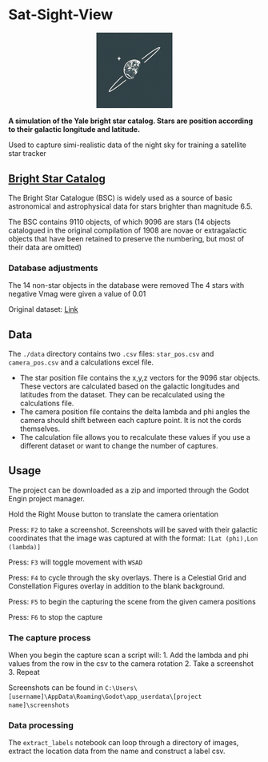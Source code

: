 # Sat-Sight-View

<p align="center"><img src="icon.png" width="30%"></img></p>

**A simulation of the Yale bright star catalog. Stars are position according to their galactic 
longitude and latitude.**

Used to capture simi-realistic data of the night sky for training a satellite star tracker

## [Bright Star Catalog](http://tdc-www.harvard.edu/catalogs/bsc5.readme)
The Bright Star Catalogue (BSC) is widely used as a source of basic astronomical and astrophysical 
data for stars brighter than magnitude 6.5.

The  BSC  contains  9110 objects, of which 9096 are stars 
(14 objects catalogued in the original compilation of 1908 are novae or extragalactic objects 
that have been retained to preserve the numbering, but most of their data are omitted)

### Database adjustments
The 14 non-star objects in the database were removed
The 4 stars with negative Vmag were given a value of 0.01

Original dataset: [Link](http://tdc-www.harvard.edu/catalogs/bsc5.html)

## Data

The `./data` directory contains two `.csv` files: `star_pos.csv` and `camera_pos.csv` and a
calculations excel file. 
- The star position file contains the x,y,z vectors for the 9096 star objects. These vectors are
calculated based on the galactic longitudes and latitudes from the dataset. They can be recalculated
using the calculations file.
- The camera position file contains the delta lambda and phi angles the camera should shift between
each capture point. It is not the cords themselves.
- The calculation file allows you to recalculate these values if you use a different dataset or 
want to change the number of captures. 

## Usage
The project can be downloaded as a zip and imported through the Godot Engin project manager.

Hold the Right Mouse button to translate the camera orientation

Press: `F2` to take a screenshot. Screenshots will be saved
with their galactic coordinates that the image was captured 
at with the format: `[Lat (phi),Lon (lambda)]`

Press: `F3` will toggle movement with `WSAD`

Press: `F4` to cycle through the sky overlays. There is a Celestial Grid and Constellation Figures
overlay in addition to the blank background. 

Press: `F5` to begin the capturing the scene from the given camera positions

Press: `F6` to stop the capture

### The capture process

When you begin the capture scan a script will:
	1. Add the lambda and phi values from the row in the csv to the camera rotation
	2. Take a screenshot
	3. Repeat

Screenshots can be found in `C:\Users\[username]\AppData\Roaming\Godot\app_userdata\[project name]\screenshots`

### Data processing

The `extract_labels` notebook can loop through a directory of images, 
extract the location data from the name and construct a label csv.
